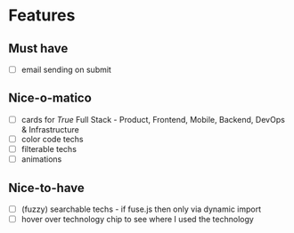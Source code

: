 # Features

## Must have

- [ ] email sending on submit

## Nice-o-matico

- [ ] cards for _True_ Full Stack - Product, Frontend, Mobile, Backend, DevOps & Infrastructure
- [ ] color code techs
- [ ] filterable techs
- [ ] animations

## Nice-to-have

- [ ] (fuzzy) searchable techs - if fuse.js then only via dynamic import
- [ ] hover over technology chip to see where I used the technology
